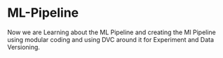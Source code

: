 # ML-Pipeline

Now we are Learning about the ML Pipeline and creating the Ml Pipeline using modular coding and using DVC around it for Experiment and Data Versioning.
